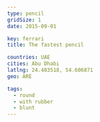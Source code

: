 ```yaml
---
type: pencil
gridSize: 1
date: 2015-09-01

key: ferrari
title: The fastest pencil

countries: UAE
cities: Abu Dhabi
latlng: 24.483518, 54.606871
geo: ARE

tags:
  - round
  - with rubber
  - blunt
---
```

